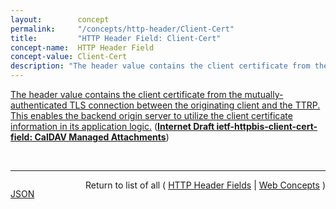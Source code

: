 ```yaml
---
layout:        concept
permalink:     "/concepts/http-header/Client-Cert"
title:         "HTTP Header Field: Client-Cert"
concept-name:  HTTP Header Field
concept-value: Client-Cert
description: "The header value contains the client certificate from the mutually-authenticated TLS connection between the originating client and the TTRP. This enables the backend origin server to utilize the client certificate information in its application logic."
---
```


[The header value contains the client certificate from the mutually-authenticated TLS connection between the originating client and the TTRP. This enables the backend origin server to utilize the client certificate information in its application logic.](http://tools.ietf.org/html/draft-ietf-httpbis-client-cert-field#section-2 "Read documentation for HTTP Header Field &#34;Client-Cert&#34;") (**[Internet Draft ietf-httpbis-client-cert-field: CalDAV Managed Attachments](/specs/IETF/I-D/ietf-httpbis-client-cert-field "This document defines the HTTP header field &#34;Client-Cert&#34; that allows a TLS terminating reverse proxy to convey the client certificate of a mutually-authenticated TLS connection to the origin server in a common and predictable manner.")**)

<br/>
<hr/>

<p style="float : left"><a href="./Client-Cert.json" title="JSON representing this particular Web Concept value">JSON</a></p>
<p style="text-align: right">Return to list of all ( <a href="../http-header/">HTTP Header Fields</a> | <a href="../">Web Concepts</a> )</p>
